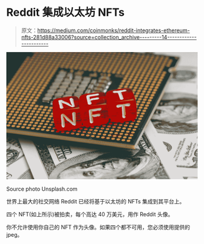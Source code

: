 # Reddit 集成以太坊 NFTs

> 原文：<https://medium.com/coinmonks/reddit-integrates-ethereum-nfts-281d88a33006?source=collection_archive---------14----------------------->

![](img/e84b706315fff8e811ccc2972e14366c.png)

Source photo Unsplash.com

世界上最大的社交网络 Reddit 已经将基于以太坊的 NFTs 集成到其平台上。

四个 NFT(如上所示)被拍卖，每个高达 40 万美元，用作 Reddit 头像。

你不允许使用你自己的 NFT 作为头像。如果四个都不可用，您必须使用提供的 jpeg。